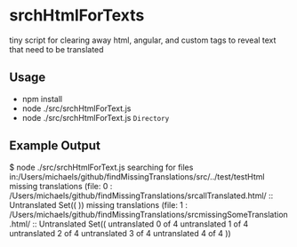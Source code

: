 # srchHtmlForTexts

  tiny script for clearing away html, angular, and custom tags to reveal text that need to be translated

## Usage

- npm install
- node ./src/srchHtmlForText.js
- node ./src/srchHtmlForText.js `Directory` 

## Example Output

 $ node ./src/srchHtmlForText.js 
 searching for files in:/Users/michaels/github/findMissingTranslations/src/../test/testHtml
 missing translations (file: 0 : /Users/michaels/github/findMissingTranslations/srcallTranslated.html/ :: Untranslated Set(( ))
 missing translations (file: 1 : /Users/michaels/github/findMissingTranslations/srcmissingSomeTranslation.html/ :: Untranslated Set(( untranslated 0 of 4 untranslated 1 of 4 untranslated 2 of 4 untranslated 3 of 4 untranslated 4 of 4 ))

